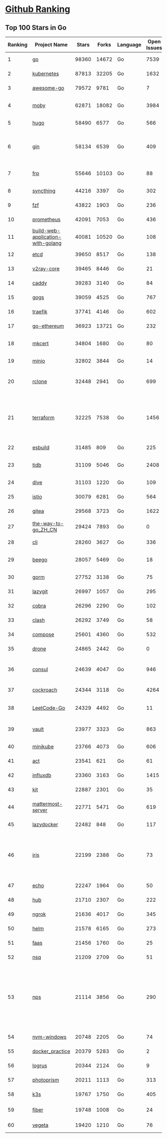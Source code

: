 [Github Ranking](../README.md)
==========

## Top 100 Stars in Go

| Ranking | Project Name | Stars | Forks | Language | Open Issues | Description | Last Commit |
| ------- | ------------ | ----- | ----- | -------- | ----------- | ----------- | ----------- |
| 1 | [go](https://github.com/golang/go) | 98360 | 14672 | Go | 7539 | The Go programming language | 2022-04-26T02:59:59Z |
| 2 | [kubernetes](https://github.com/kubernetes/kubernetes) | 87813 | 32205 | Go | 1632 | Production-Grade Container Scheduling and Management | 2022-04-26T02:44:52Z |
| 3 | [awesome-go](https://github.com/avelino/awesome-go) | 79572 | 9781 | Go | 7 | A curated list of awesome Go frameworks, libraries and software | 2022-04-25T02:09:02Z |
| 4 | [moby](https://github.com/moby/moby) | 62871 | 18082 | Go | 3984 | Moby Project - a collaborative project for the container ecosystem to assemble container-based systems | 2022-04-25T16:10:50Z |
| 5 | [hugo](https://github.com/gohugoio/hugo) | 58490 | 6577 | Go | 566 | The world’s fastest framework for building websites. | 2022-04-26T00:13:59Z |
| 6 | [gin](https://github.com/gin-gonic/gin) | 58134 | 6539 | Go | 409 | Gin is a HTTP web framework written in Go (Golang). It features a Martini-like API with much better performance -- up to 40 times faster. If you need smashing performance, get yourself some Gin. | 2022-04-26T00:51:15Z |
| 7 | [frp](https://github.com/fatedier/frp) | 55646 | 10103 | Go | 88 | A fast reverse proxy to help you expose a local server behind a NAT or firewall to the internet. | 2022-04-22T03:34:35Z |
| 8 | [syncthing](https://github.com/syncthing/syncthing) | 44216 | 3397 | Go | 302 | Open Source Continuous File Synchronization | 2022-04-26T01:01:37Z |
| 9 | [fzf](https://github.com/junegunn/fzf) | 43822 | 1903 | Go | 236 | :cherry_blossom: A command-line fuzzy finder | 2022-04-25T13:30:21Z |
| 10 | [prometheus](https://github.com/prometheus/prometheus) | 42091 | 7053 | Go | 436 | The Prometheus monitoring system and time series database. | 2022-04-25T22:16:17Z |
| 11 | [build-web-application-with-golang](https://github.com/astaxie/build-web-application-with-golang) | 40081 | 10520 | Go | 108 | A golang ebook intro how to build a web with golang | 2022-02-02T03:40:36Z |
| 12 | [etcd](https://github.com/etcd-io/etcd) | 39650 | 8517 | Go | 138 | Distributed reliable key-value store for the most critical data of a distributed system | 2022-04-25T18:12:00Z |
| 13 | [v2ray-core](https://github.com/v2ray/v2ray-core) | 39465 | 8446 | Go | 21 | A platform for building proxies to bypass network restrictions. | 2022-04-25T03:17:53Z |
| 14 | [caddy](https://github.com/caddyserver/caddy) | 39283 | 3140 | Go | 84 | Fast, multi-platform web server with automatic HTTPS | 2022-04-25T16:57:21Z |
| 15 | [gogs](https://github.com/gogs/gogs) | 39059 | 4525 | Go | 767 | Gogs is a painless self-hosted Git service | 2022-04-25T12:33:17Z |
| 16 | [traefik](https://github.com/traefik/traefik) | 37741 | 4146 | Go | 602 | The Cloud Native Application Proxy | 2022-04-25T09:05:14Z |
| 17 | [go-ethereum](https://github.com/ethereum/go-ethereum) | 36923 | 13721 | Go | 232 | Official Go implementation of the Ethereum protocol | 2022-04-26T02:55:55Z |
| 18 | [mkcert](https://github.com/FiloSottile/mkcert) | 34804 | 1680 | Go | 80 | A simple zero-config tool to make locally trusted development certificates with any names you'd like. | 2022-04-25T18:06:29Z |
| 19 | [minio](https://github.com/minio/minio) | 32802 | 3844 | Go | 14 | High Performance, Kubernetes Native Object Storage | 2022-04-26T02:42:07Z |
| 20 | [rclone](https://github.com/rclone/rclone) | 32448 | 2941 | Go | 699 | "rsync for cloud storage" - Google Drive, S3, Dropbox, Backblaze B2, One Drive, Swift, Hubic, Wasabi, Google Cloud Storage, Yandex Files | 2022-04-25T11:17:45Z |
| 21 | [terraform](https://github.com/hashicorp/terraform) | 32225 | 7538 | Go | 1456 | Terraform enables you to safely and predictably create, change, and improve infrastructure. It is an open source tool that codifies APIs into declarative configuration files that can be shared amongst team members, treated as code, edited, reviewed, and versioned. | 2022-04-26T00:23:23Z |
| 22 | [esbuild](https://github.com/evanw/esbuild) | 31485 | 809 | Go | 225 | An extremely fast JavaScript and CSS bundler and minifier | 2022-04-23T14:56:01Z |
| 23 | [tidb](https://github.com/pingcap/tidb) | 31109 | 5046 | Go | 2408 | TiDB is an open source distributed HTAP database compatible with the MySQL protocol  | 2022-04-26T02:55:01Z |
| 24 | [dive](https://github.com/wagoodman/dive) | 31103 | 1220 | Go | 109 | A tool for exploring each layer in a docker image | 2022-04-22T18:12:55Z |
| 25 | [istio](https://github.com/istio/istio) | 30079 | 6281 | Go | 564 | Connect, secure, control, and observe services. | 2022-04-26T02:16:12Z |
| 26 | [gitea](https://github.com/go-gitea/gitea) | 29568 | 3723 | Go | 1622 | Git with a cup of tea, painless self-hosted git service | 2022-04-26T02:46:46Z |
| 27 | [the-way-to-go_ZH_CN](https://github.com/unknwon/the-way-to-go_ZH_CN) | 29424 | 7893 | Go | 0 | 《The Way to Go》中文译本，中文正式名《Go 入门指南》 | 2022-04-22T08:18:56Z |
| 28 | [cli](https://github.com/cli/cli) | 28260 | 3627 | Go | 336 | GitHub’s official command line tool | 2022-04-25T18:29:33Z |
| 29 | [beego](https://github.com/beego/beego) | 28057 | 5469 | Go | 18 | beego is an open-source, high-performance web framework for the Go programming language. | 2022-04-25T14:39:29Z |
| 30 | [gorm](https://github.com/go-gorm/gorm) | 27752 | 3138 | Go | 75 | The fantastic ORM library for Golang, aims to be developer friendly | 2022-04-26T02:30:31Z |
| 31 | [lazygit](https://github.com/jesseduffield/lazygit) | 26997 | 1057 | Go | 295 | simple terminal UI for git commands | 2022-04-24T09:23:23Z |
| 32 | [cobra](https://github.com/spf13/cobra) | 26296 | 2290 | Go | 102 | A Commander for modern Go CLI interactions | 2022-04-26T02:13:16Z |
| 33 | [clash](https://github.com/Dreamacro/clash) | 26292 | 3749 | Go | 58 | A rule-based tunnel in Go. | 2022-04-25T11:50:21Z |
| 34 | [compose](https://github.com/docker/compose) | 25601 | 4360 | Go | 532 | Define and run multi-container applications with Docker | 2022-04-24T15:30:27Z |
| 35 | [drone](https://github.com/harness/drone) | 24865 | 2442 | Go | 0 | Drone is a Container-Native, Continuous Delivery Platform | 2022-04-25T07:38:54Z |
| 36 | [consul](https://github.com/hashicorp/consul) | 24639 | 4047 | Go | 946 | Consul is a distributed, highly available, and data center aware solution to connect and configure applications across dynamic, distributed infrastructure. | 2022-04-26T00:28:29Z |
| 37 | [cockroach](https://github.com/cockroachdb/cockroach) | 24344 | 3118 | Go | 4264 | CockroachDB - the open source, cloud-native distributed SQL database. | 2022-04-26T03:00:48Z |
| 38 | [LeetCode-Go](https://github.com/halfrost/LeetCode-Go) | 24329 | 4492 | Go | 11 | ✅ Solutions to LeetCode by Go, 100% test coverage, runtime beats 100% / LeetCode 题解 | 2022-04-04T18:50:40Z |
| 39 | [vault](https://github.com/hashicorp/vault) | 23977 | 3323 | Go | 863 | A tool for secrets management, encryption as a service, and privileged access management | 2022-04-26T01:49:30Z |
| 40 | [minikube](https://github.com/kubernetes/minikube) | 23766 | 4073 | Go | 606 | Run Kubernetes locally | 2022-04-26T01:19:53Z |
| 41 | [act](https://github.com/nektos/act) | 23541 | 621 | Go | 61 | Run your GitHub Actions locally 🚀 | 2022-04-25T11:59:14Z |
| 42 | [influxdb](https://github.com/influxdata/influxdb) | 23360 | 3163 | Go | 1415 | Scalable datastore for metrics, events, and real-time analytics | 2022-04-25T22:45:54Z |
| 43 | [kit](https://github.com/go-kit/kit) | 22887 | 2301 | Go | 35 | A standard library for microservices. | 2022-04-23T01:20:18Z |
| 44 | [mattermost-server](https://github.com/mattermost/mattermost-server) | 22771 | 5471 | Go | 619 | Mattermost is an open source platform for secure collaboration across the entire software development lifecycle. | 2022-04-26T00:22:11Z |
| 45 | [lazydocker](https://github.com/jesseduffield/lazydocker) | 22482 | 848 | Go | 117 | The lazier way to manage everything docker | 2022-04-18T17:01:32Z |
| 46 | [iris](https://github.com/kataras/iris) | 22199 | 2388 | Go | 73 | The fastest HTTP/2 Go Web Framework. AWS Lambda, gRPC, MVC, Unique Router, Websockets, Sessions, Test suite, Dependency Injection and more. A true successor of expressjs and laravel \| 谢谢 https://github.com/kataras/iris/issues/1329 \| | 2022-04-23T20:26:27Z |
| 47 | [echo](https://github.com/labstack/echo) | 22247 | 1964 | Go | 50 | High performance, minimalist Go web framework | 2022-04-20T05:01:37Z |
| 48 | [hub](https://github.com/github/hub) | 21710 | 2307 | Go | 222 | A command-line tool that makes git easier to use with GitHub. | 2022-04-04T13:16:50Z |
| 49 | [ngrok](https://github.com/inconshreveable/ngrok) | 21636 | 4017 | Go | 345 | Introspected tunnels to localhost | 2021-12-16T15:44:31Z |
| 50 | [helm](https://github.com/helm/helm) | 21578 | 6165 | Go | 273 | The Kubernetes Package Manager | 2022-04-26T02:47:30Z |
| 51 | [faas](https://github.com/openfaas/faas) | 21456 | 1760 | Go | 25 | OpenFaaS - Serverless Functions Made Simple | 2022-04-19T09:06:18Z |
| 52 | [nsq](https://github.com/nsqio/nsq) | 21209 | 2709 | Go | 51 | A realtime distributed messaging platform | 2022-04-25T11:07:36Z |
| 53 | [nps](https://github.com/ehang-io/nps) | 21114 | 3856 | Go | 290 | 一款轻量级、高性能、功能强大的内网穿透代理服务器。支持tcp、udp、socks5、http等几乎所有流量转发，可用来访问内网网站、本地支付接口调试、ssh访问、远程桌面，内网dns解析、内网socks5代理等等……，并带有功能强大的web管理端。a lightweight, high-performance, powerful intranet penetration proxy server, with a powerful web management terminal. | 2022-03-31T15:08:56Z |
| 54 | [nvm-windows](https://github.com/coreybutler/nvm-windows) | 20748 | 2205 | Go | 74 | A node.js version management utility for Windows. Ironically written in Go. | 2022-04-21T19:31:25Z |
| 55 | [docker_practice](https://github.com/yeasy/docker_practice) | 20379 | 5283 | Go | 2 | Learn and understand Docker&Container technologies, with real DevOps practice! | 2022-04-11T17:06:43Z |
| 56 | [logrus](https://github.com/sirupsen/logrus) | 20344 | 2124 | Go | 9 | Structured, pluggable logging for Go. | 2022-04-14T06:44:38Z |
| 57 | [photoprism](https://github.com/photoprism/photoprism) | 20211 | 1113 | Go | 313 | Photos App powered by Go and Google TensorFlow 🌈 ✨ | 2022-04-25T15:01:07Z |
| 58 | [k3s](https://github.com/k3s-io/k3s) | 19767 | 1750 | Go | 405 | Lightweight Kubernetes | 2022-04-25T21:50:52Z |
| 59 | [fiber](https://github.com/gofiber/fiber) | 19748 | 1008 | Go | 24 | ⚡️ Express inspired web framework written in Go | 2022-04-24T17:20:36Z |
| 60 | [vegeta](https://github.com/tsenart/vegeta) | 19420 | 1210 | Go | 76 | HTTP load testing tool and library. It's over 9000! | 2022-02-15T05:22:49Z |

